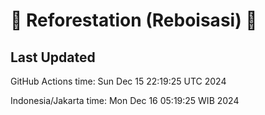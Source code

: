 
# 🌳 Reforestation (Reboisasi) 🌲

## Last Updated

GitHub Actions time: Sun Dec 15 22:19:25 UTC 2024

Indonesia/Jakarta time: Mon Dec 16 05:19:25 WIB 2024

